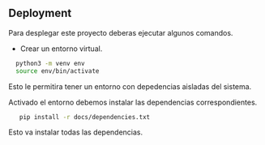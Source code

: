 
## Deployment

Para desplegar este proyecto deberas ejecutar algunos comandos.


* Crear un entorno virtual.
```bash
  python3 -m venv env
  source env/bin/activate
```
Esto le permitira tener un entorno con depedencias aisladas del sistema.

Activado el entorno debemos instalar las dependencias correspondientes.
```bash
   pip install -r docs/dependencies.txt
```
Esto va instalar todas las dependencias.

